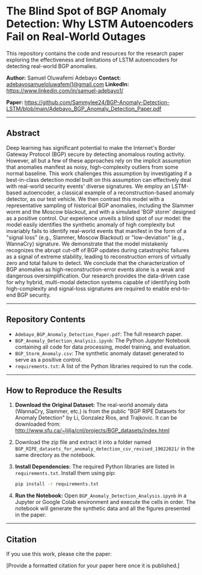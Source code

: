 # The Blind Spot of BGP Anomaly Detection: Why LSTM Autoencoders Fail on Real-World Outages

This repository contains the code and resources for the research paper exploring the effectiveness and limitations of LSTM autoencoders for detecting real-world BGP anomalies.

**Author:** Samuel Oluwafemi Adebayo
**Contact:** adebayosamueloluwafemi1@gmail.com
**LinkedIn:** https://www.linkedin.com/in/samuel-adebayo1/

**Paper:** https://github.com/Sammylee24/BGP-Anomaly-Detection-LSTM/blob/main/Adebayo_BGP_Anomaly_Detection_Paper.pdf

---

## Abstract

Deep learning has significant potential to make the Internet's Border Gateway Protocol (BGP) secure by detecting anomalous routing activity. However, all but a few of these approaches rely on the implicit assumption that anomalies manifest as noisy, high-complexity outliers from some normal baseline. This work challenges this assumption by investigating if a best-in-class detection model built on this assumption can effectively deal with real-world security events' diverse signatures. We employ an LSTM-based autoencoder, a classical example of a reconstruction-based anomaly detector, as our test vehicle. We then contrast this model with a representative sampling of historical BGP anomalies, including the Slammer worm and the Moscow blackout, and with a simulated 'BGP storm' designed as a positive control. Our experience unveils a blind spot of our model: the model easily identifies the synthetic anomaly of high complexity but invariably fails to identify real-world events that manifest in the form of a "signal loss" (e.g., Slammer, Moscow Blackout) or "low-deviation" (e.g., WannaCry) signature. We demonstrate that the model mistakenly recognizes the abrupt cut-off of BGP updates during catastrophic failures as a signal of extreme stability, leading to reconstruction errors of virtually zero and total failure to detect. We conclude that the characterization of BGP anomalies as high-reconstruction-error events alone is a weak and dangerous oversimplification. Our research provides the data-driven case for why hybrid, multi-modal detection systems capable of identifying both high-complexity and signal-loss signatures are required to enable end-to-end BGP security.


---

## Repository Contents

*   `Adebayo_BGP_Anomaly_Detection_Paper.pdf`: The full research paper.
*   `BGP_Anomaly_Detection_Analysis.ipynb`: The Python Jupyter Notebook containing all code for data processing, model training, and evaluation.
*   `BGP_Storm_Anomaly.csv`: The synthetic anomaly dataset generated to serve as a positive control.
*   `requirements.txt`: A list of the Python libraries required to run the code.

---

## How to Reproduce the Results

1.  **Download the Original Dataset:** The real-world anomaly data (WannaCry, Slammer, etc.) is from the public "BGP RIPE Datasets for Anomaly Detection" by Li, Gonzalez Rios, and Trajkovic. It can be downloaded from: http://www.sfu.ca/~ljilja/cnl/projects/BGP_datasets/index.html
2.  Download the zip file and extract it into a folder named `BGP_RIPE_datasets_for_anomaly_detection_csv_revised_19022021/` in the same directory as the notebook.

3.  **Install Dependencies:** The required Python libraries are listed in `requirements.txt`. Install them using pip:
    ```bash
    pip install -r requirements.txt
    ```

4.  **Run the Notebook:** Open `BGP_Anomaly_Detection_Analysis.ipynb` in a Jupyter or Google Colab environment and execute the cells in order. The notebook will generate the synthetic data and all the figures presented in the paper.

---

## Citation

If you use this work, please cite the paper:

[Provide a formatted citation for your paper here once it is published.]
